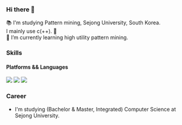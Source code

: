 ### Hi there 👋
📚 I'm studying Pattern mining, Sejong University, South Korea. <br/>
I mainly use c(++). 🔑 <br/>
🌱 I’m currently learning high utility pattern mining. <br/> 


### Skills
#### Platforms && Languages 
<a href="#" target="_blank"><img src="https://img.shields.io/badge/C++-00599C?logo=cplusplus"></a>
<a href="#" target="_blank"><img src="https://img.shields.io/badge/Java-007396?style=flat-square&logo=Java&logoColor=white"></a>
<a href="#" target="_blank"><img src="https://img.shields.io/badge/Python-3776AB?logo=python&logoColor=white"></a>


### Career
- I'm studying (Bachelor & Master, Integrated) Computer Science at Sejong University.

  
<!--
**nookcoder/nookcoder** is a ✨ _special_ ✨ repository because its `README.md` (this file) appears on your GitHub profile.

Here are some ideas to get you started:

- 🔭 I’m currently working on ...
- 🌱 I’m currently learning ... 
- 👯 I’m looking to collaborate on ...
- 🤔 I’m looking for help with ...
- 💬 Ask me about ...
- 📫 How to reach me: ...
- 😄 Pronouns: ...
- ⚡ Fun fact: ...
-->
